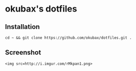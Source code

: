 # okubax's dotfiles

## Installation

	cd ~ && git clone https://github.com/okubax/dotfiles.git .


## Screenshot

	<img src=http://i.imgur.com/rMkpan1.png>
